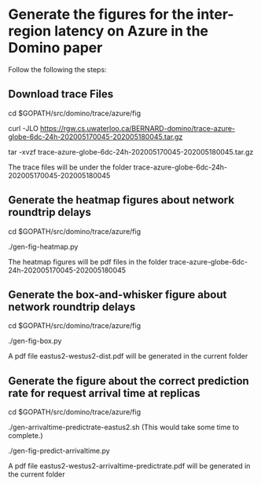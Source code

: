 # Generate the figures for the inter-region latency on Azure in the Domino paper

Follow the following the steps:

## Download trace Files

cd $GOPATH/src/domino/trace/azure/fig

curl -JLO https://rgw.cs.uwaterloo.ca/BERNARD-domino/trace-azure-globe-6dc-24h-202005170045-202005180045.tar.gz

tar -xvzf trace-azure-globe-6dc-24h-202005170045-202005180045.tar.gz

The trace files will be under the folder trace-azure-globe-6dc-24h-202005170045-202005180045

## Generate the heatmap figures about network roundtrip delays

cd $GOPATH/src/domino/trace/azure/fig

./gen-fig-heatmap.py

The heatmap figures will be pdf files in the folder trace-azure-globe-6dc-24h-202005170045-202005180045

## Generate the box-and-whisker figure about network roundtrip delays

cd $GOPATH/src/domino/trace/azure/fig

./gen-fig-box.py

A pdf file eastus2-westus2-dist.pdf will be generated in the current folder

## Generate the figure about the correct prediction rate for request arrival time at replicas

cd $GOPATH/src/domino/trace/azure/fig

./gen-arrivaltime-predictrate-eastus2.sh
(This would take some time to complete.)

./gen-fig-predict-arrivaltime.py

A pdf file eastus2-westus2-arrivaltime-predictrate.pdf will be generated in the current folder
